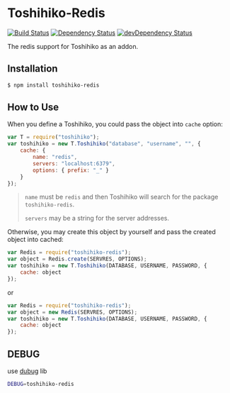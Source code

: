 # Toshihiko-Redis

[![Build Status](https://travis-ci.org/luicfer/Toshihiko-Redis.svg)](https://travis-ci.org/luicfer/Toshihiko-Redis)
[![Dependency Status](https://david-dm.org/luicfer/Toshihiko-Redis.svg)](https://david-dm.org/luicfer/Toshihiko-Redis)
[![devDependency Status](https://david-dm.org/Luicfer/Toshihiko-Redis/dev-status.svg)](https://david-dm.org/Luicfer/Toshihiko-Redis#info=devDependencies)

The redis support for Toshihiko as an addon.
## Installation

```sh
$ npm install toshihiko-redis
```

## How to Use

When you define a Toshihiko, you could pass the object into `cache` option:

```javascript
var T = require("toshihiko");
var toshihiko = new T.Toshihiko("database", "username", "", {
    cache: {
        name: "redis",
        servers: "localhost:6379",
        options: { prefix: "_" }
    }
});
```

> `name` must be `redis` and then Toshihiko will search for the package `toshihiko-redis`.
>
> `servers` may be a string for the server addresses.
>


Otherwise, you may create this object by yourself and pass the created object into cached:

```javascript
var Redis = require("toshihiko-redis");
var object = Redis.create(SERVRES, OPTIONS);
var toshihiko = new T.Toshihiko(DATABASE, USERNAME, PASSWORD, {
    cache: object
});
```

or

```javascript
var Redis = require("toshihiko-redis");
var object = new Redis(SERVRES, OPTIONS);
var toshihiko = new T.Toshihiko(DATABASE, USERNAME, PASSWORD, {
    cache: object
});
```

## DEBUG

use [dubug](https://www.npmjs.com/package/debug) lib
```bash
DEBUG=toshihiko-redis
```

